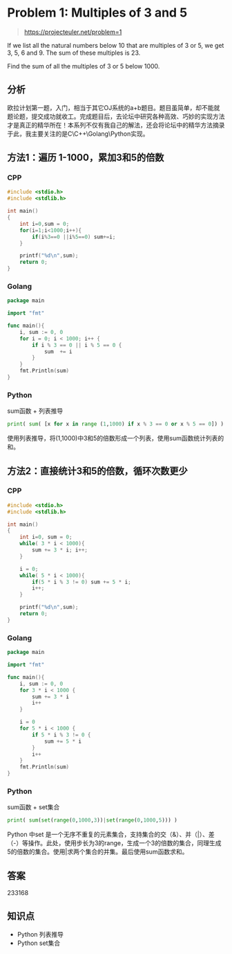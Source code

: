 # Problem 1: Multiples of 3 and 5

> https://projecteuler.net/problem=1

If we list all the natural numbers below 10 that are multiples of 3 or 5, we get 3, 5, 6 and 9. The sum of these multiples is 23.

Find the sum of all the multiples of 3 or 5 below 1000.

## 分析
欧拉计划第一题，入门，相当于其它OJ系统的a+b题目。题目虽简单，却不能就题论题，提交成功就收工。完成题目后，去论坛中研究各种高效、巧妙的实现方法才是真正的精华所在！本系列不仅有我自己的解法，还会将论坛中的精华方法摘录于此，我主要关注的是C\C++\Golang\Python实现。

## 方法1：遍历 1-1000，累加3和5的倍数

### CPP

```cpp
#include <stdio.h>
#include <stdlib.h>

int main()
{
    int i=0,sum = 0;
    for(i=1;i<1000;i++){
        if(i%3==0 ||i%5==0) sum+=i;
    }

    printf("%d\n",sum);
    return 0;
}
```

### Golang

```go
package main

import "fmt"

func main(){
	i, sum := 0, 0
	for i = 0; i < 1000; i++ {
		if i % 3 == 0 || i % 5 == 0 {
			sum  += i
		}
	}
	fmt.Println(sum)
}
```

### Python
sum函数 + 列表推导

```python
print( sum( [x for x in range (1,1000) if x % 3 == 0 or x % 5 == 0]) )
```

使用列表推导，将(1,1000)中3和5的倍数形成一个列表，使用sum函数统计列表的和。

## 方法2：直接统计3和5的倍数，循环次数更少

### CPP

```cpp
#include <stdio.h>
#include <stdlib.h>

int main()
{
    int i=0, sum = 0;
    while( 3 * i < 1000){
        sum += 3 * i; i++; 
    }

    i = 0;
    while( 5 * i < 1000){
        if(5 * i % 3 != 0) sum += 5 * i;
        i++;
    }

    printf("%d\n",sum);
    return 0;
}
```

### Golang

```go
package main

import "fmt"

func main(){
	i, sum := 0, 0
	for 3 * i < 1000 {
        sum += 3 * i
		i++
    }

    i = 0
    for 5 * i < 1000 {
        if 5 * i % 3 != 0 {
			sum += 5 * i
		}
        i++
    }
	fmt.Println(sum)
}
```

### Python 
sum函数 + set集合

```python
print( sum(set(range(0,1000,3))|set(range(0,1000,5))) )
```

Python 中set 是一个无序不重复的元素集合，支持集合的交（&）、并（|）、差（-）等操作。此处，使用步长为3的range，生成一个3的倍数的集合，同理生成5的倍数的集合。使用|求两个集合的并集。最后使用sum函数求和。

## 答案
233168

## 知识点
- Python 列表推导
- Python set集合